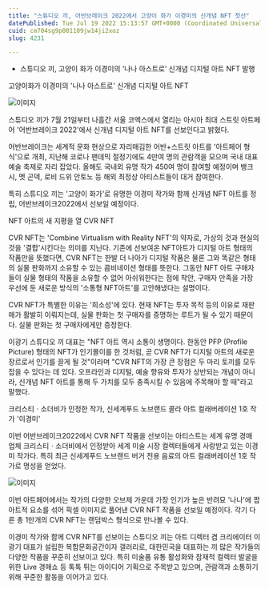 ```yaml
---
title: "스튜디오 끼, 어반브레이크 2022에서 고양이 화가 이경미의 신개념 NFT 첫선"
datePublished: Tue Jul 19 2022 15:13:57 GMT+0000 (Coordinated Universal Time)
cuid: cm704sg9p001109jw14ji2xoz
slug: 4231

---
```



- 스튜디오 끼, 고양이 화가 이경미의 ‘나나 아스트로’ 신개념 디지털 아트 NFT 발행

고양이화가 이경미의 '나나 아스트로' 신개념 디지털 아트 NFT

![이미지](https://cdn.hashnode.com/res/hashnode/image/upload/v1739257129522/d7ae92bf-a89e-45fd-871b-4c1ddaaeabab.jpeg)

스튜디오 끼가 7월 21일부터 나흘간 서울 코엑스에서 열리는 아시아 최대 스트릿 아트페어 '어반브레이크 2022'에서 신개념 디지털 아트 NFT를 선보인다고 밝혔다.

어반브레이크는 세계적 문화 현상으로 자리매김한 어반+스트릿 아트를 '아트페어 형식'으로 개최, 지난해 코로나 팬데믹 절정기에도 4만여 명의 관람객을 모으며 국내 대표 예술 축제로 자리 잡았다. 올해도 국내외 유명 작가 450여 명이 참여할 예정이며 뱅크시, 멧 곤덱, 로비 드위 안토노 등 해외 최정상 아티스트들이 대거 참여한다.

특히 스튜디오 끼는 '고양이 화가'로 유명한 이경미 작가와 함께 신개념 NFT 아트를 정립, 어반브레이크2022에서 선보일 예정이다.

NFT 아트의 새 지평을 열 CVR NFT

CVR NFT는 'Combine Virtualism with Reality NFT'의 약자로, 가상의 것과 현실의 것을 '결합'시킨다는 의미를 지닌다. 기존에 선보여온 NFT아트가 디지털 아트 형태의 작품만을 뜻했다면, CVR NFT는 한발 더 나아가 디지털 작품은 물론 그와 똑같은 형태의 실물 판화까지 소유할 수 있는 콤비네이션 형태를 뜻한다. 그동안 NFT 아트 구매자들이 실물 형태의 작품을 소유할 수 없어 아쉬워한다는 점에 착안, 구매자 만족을 가장 우선에 둔 새로운 방식의 '소통형 NFT아트'를 고안해냈다는 설명이다.

CVR NFT가 특별한 이유는 '희소성'에 있다. 현재 NFT는 투자 목적 등의 이유로 재판매가 활발히 이뤄지는데, 실물 판화는 첫 구매자를 증명하는 루트가 될 수 있기 때문이다. 실물 판화는 첫 구매자에게만 증정한다.

이광기 스튜디오 끼 대표는 "NFT 아트 역시 소통이 생명이다. 한동안 PFP (Profile Picture) 형태의 NFT가 인기몰이를 한 것처럼, 곧 CVR NFT가 디지털 아트의 새로운 장르로서 인기를 끌게 될 것"이라며 "CVR NFT의 가장 큰 장점은 두 마리 토끼를 모두 잡을 수 있다는 데 있다. 오프라인과 디지털, 예술 향유와 투자가 상반되는 개념이 아니라, 신개념 NFT 아트를 통해 두 가치를 모두 충족시킬 수 있음에 주목해야 할 때"라고 말했다.

크리스티ㆍ소더비가 인정한 작가, 신세계푸드 노브랜드 콜라 아트 컬래버레이션 1호 작가 '이경미'

이번 어반브레이크2022에서 CVR NFT 작품을 선보이는 아티스트는 세계 유명 경매 업체 크리스티ㆍ소더비에서 인정받아 세계 미술 시장 컬렉터들에게 사랑받고 있는 이경미 작가다. 특히 최근 신세계푸드 노브랜드 버거 전용 음료의 아트 컬래버레이션 1호 작가로 명성을 얻었다.

![이미지](https://cdn.hashnode.com/res/hashnode/image/upload/v1739257131253/0e9b7092-b5bd-4300-b7b7-724f62437699.jpeg)

이번 아트페어에서는 작가의 다양한 오브제 가운데 가장 인기가 높은 반려묘 '나나'에 팝아트적 요소를 섞어 픽셀 이미지로 풀어낸 CVR NFT 작품을 선보일 예정이다. 각기 다른 총 1만개의 CVR NFT는 랜덤박스 형식으로 만나볼 수 있다.

이경미 작가와 함께 CVR NFT를 선보이는 스튜디오 끼는 아트 디렉터 겸 크리에이터 이광기 대표가 설립한 복합문화공간이자 갤러리로, 대한민국을 대표하는 끼 많은 작가들의 다양한 작품을 꾸준히 선보이고 있다. 특히 미술품 유통 활성화와 잠재적 컬렉터 발굴을 위한 Live 경매쇼 등 톡톡 튀는 아이디어 기획으로 주목받고 있으며, 관람객과 소통하기 위해 꾸준한 활동을 이어가고 있다.